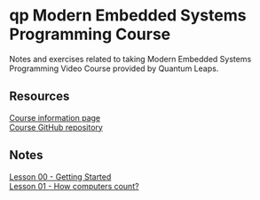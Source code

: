 # qp Modern Embedded Systems Programming Course

Notes and exercises related to taking Modern Embedded Systems Programming Video Course provided by Quantum Leaps.

## Resources

[Course information page](https://www.state-machine.com/video-course#Videos)  
[Course GitHub repository](https://github.com/QuantumLeaps/modern-embedded-programming-course)  

## Notes

[Lesson 00 - Getting Started](/lesson-00/lesson-00.md)  
[Lesson 01 - How computers count?](/lesson-01/lesson-01.md)  